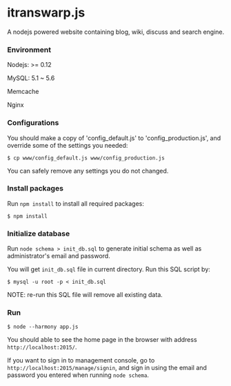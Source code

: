 itranswarp.js
=============

A nodejs powered website containing blog, wiki, discuss and search engine.

### Environment

Nodejs: >= 0.12

MySQL: 5.1 ~ 5.6

Memcache

Nginx

### Configurations

You should make a copy of 'config_default.js' to 'config_production.js', and override some of the settings you needed:

    $ cp www/config_default.js www/config_production.js

You can safely remove any settings you do not changed.

### Install packages

Run `npm install` to install all required packages:

    $ npm install

### Initialize database

Run `node schema > init_db.sql` to generate initial schema as well as administrator's email and password.

You will get `init_db.sql` file in current directory. Run this SQL script by:

    $ mysql -u root -p < init_db.sql

NOTE: re-run this SQL file will remove all existing data.

### Run

    $ node --harmony app.js

You should able to see the home page in the browser with address `http://localhost:2015/`.

If you want to sign in to management console, go to `http://localhost:2015/manage/signin`, and sign in using the email and password you entered when running `node schema`.
